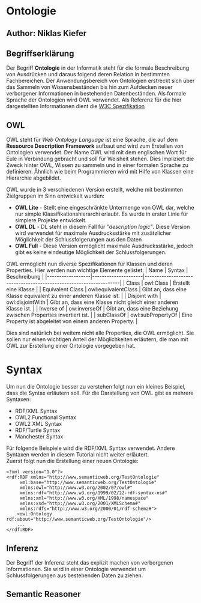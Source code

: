 # Ontologie
## Author: Niklas Kiefer
## Begriffserklärung
Der Begriff **Ontologie** in der Informatik steht für die formale Beschreibung von Ausdrücken und daraus folgend deren Relation in bestimmten Fachbereichen. Der Anwendungsbereich von Ontologien erstreckt sich über das Sammeln von Wissensbeständen bis hin zum Aufdecken neuer verborgener Informationen in bestehenden Datenbeständen.
Als formale Sprache der Ontologien wird OWL verwendet. Als Referenz für die hier dargestellten Informationen dient die [W3C Spezifikation](https://www.w3.org/TR/owl-ref/)
## OWL
OWL steht für *Web Ontology Language* ist eine Sprache, die auf dem **Ressource Description Framework** aufbaut und wird zum Erstellen von Ontologien verwendet.
Der Name OWL wird mit dem englischen Wort für Eule in Verbindung gebracht und soll für Weisheit stehen. Dies impliziert die Zweck hinter OWL, Wissen zu sammeln und in einer formalen Sprache zu definieren. Ähnlich wie beim Programmieren wird mit Hilfe von Klassen eine Hierarchie abgebildet.  
  
OWL wurde in 3 verschiedenen Version erstellt, welche mit bestimmten Zielgruppen im Sinn entwickelt wurden:
* **OWL Lite** - Stellt eine eingeschränkte Untermenge von OWL dar, welche nur simple Klassifikationshierarchi erlaubt. Es wurde in erster Linie für simplere Projekte entwickelt.
* **OWL DL** - DL steht in diesem Fall für *"description logic"*. Diese Version wird verwendet für maximale Ausdrucksstärke mit zusätzlicher Möglichkeit der Schlussfolgerungen aus den Daten 
* **OWL Full** - Diese Version ermöglicht maximale Ausdrucksstärke, jedoch gibt es keine eindeutige Möglichkeit der Schlussfolgerungen.

OWL ermöglicht nun diverse Spezifikationen für Klassen und deren Properties. Hier werden nun wichtige Elemente gelistet:
| Name             | Syntax              | Beschreibung                                                      |
|------------------|---------------------|-------------------------------------------------------------------|
| Class            | owl:Class           | Erstellt eine Klasse                                              |
| Equivalent Class | owl:equivalentClass | Gibt an, dass eine Klasse equivalent zu einer anderen Klasse ist. |
| Disjoint with    | owl:disjointWith    | Gibt an, dass eine Klasse nicht gleich einer anderen Klasse ist.  |
| Inverse of       | ow:inverseOf        | Gibt an, dass eine Beziehung zwischen Properties invertiert ist.  |
| subClassOf       | owl:subPropertyOf   | Eine Property ist abgeleitet von einem anderen Property.          |


Dies sind natürlich bei weitem nicht alle Properties, die OWL ermöglicht. Sie sollen nur einen wichtigen Anteil der Möglichkeiten erläutern, die man mit OWL zur Erstellung einer Ontologie vorgegeben hat.

# Syntax
Um nun die Ontologie besser zu verstehen folgt nun ein kleines Beispiel, dass die Syntax erläutern soll.
Für die Darstellung von OWL gibt es mehrere Syntaxen:
* RDF/XML Syntax
* OWL2 Functional Syntax
* OWL2 XML Syntax
* RDF/Turtle Syntax
* Manchester Syntax

Für folgende Beispiele wird die RDF/XML Syntax verwendet. Andere Syntaxen werden in diesem Tutorial nicht weiter erläutert.  
Zuerst folgt nun die Erstellung einer neuen Ontologie:
```
<?xml version="1.0"?>
<rdf:RDF xmlns="http://www.semanticweb.org/TestOntologie"
     xml:base="http://www.semanticweb.org/TestOntologie"
     xmlns:owl="http://www.w3.org/2002/07/owl#"
     xmlns:rdf="http://www.w3.org/1999/02/22-rdf-syntax-ns#"
     xmlns:xml="http://www.w3.org/XML/1998/namespace"
     xmlns:xsd="http://www.w3.org/2001/XMLSchema#"
     xmlns:rdfs="http://www.w3.org/2000/01/rdf-schema#">
    <owl:Ontology rdf:about="http://www.semanticweb.org/TestOntologie"/>
    ...
</rdf:RDF>

```

## Inferenz 
Der Begriff der Inferenz steht das explizit machen von verborgenen Informationen. Sie wird in einer Ontologie verwendet um Schlussfolgerungen aus bestehenden Daten zu ziehen.
## Semantic Reasoner
